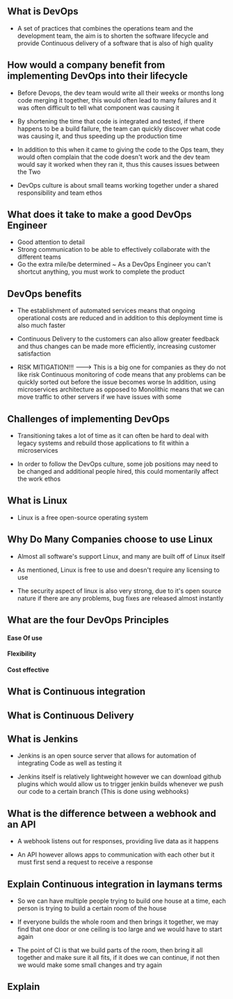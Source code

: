 

## What is DevOps

- A set of practices that combines the operations team and the development team, the aim
is to shorten the software lifecycle and provide Continuous delivery of a software
that is also of high quality

## How would a company benefit from implementing DevOps into their lifecycle

- Before Devops, the dev team would write all their weeks or months long code
merging it together, this would often lead to many failures and it was often difficult
to tell what component was causing it

- By shortening the time that code is integrated and tested, if there happens to
be a build failure, the team can quickly discover what code was causing it, and
thus speeding up the production time

- In addition to this when it came to giving the code to the Ops team, they would
often complain that the code doesn't work and the dev team would say it worked when
they ran it, thus this causes issues between the Two

- DevOps culture is about small teams working together under a shared responsibility
and team ethos


## What does it take to make a good DevOps Engineer

- Good attention to detail
- Strong communication to be able to effectively collaborate with the different teams
- Go the extra mile/be determined ~ As a DevOps Engineer you can't shortcut anything,
you must work to complete the product

## DevOps benefits

- The establishment of automated services means that ongoing operational costs are reduced
and in addition to this deployment time is also much faster

- Continuous Delivery to the customers can also allow greater feedback and thus changes
can be made more efficiently, increasing customer satisfaction

- RISK MITIGATION!!! ---> This is a big one for companies as they do not like risk
Continuous monitoring of code means that any problems can be quickly sorted out
before the issue becomes worse
In addition, using microservices architecture as opposed to Monolithic means that
we can move traffic to other servers if we have issues with some

## Challenges of implementing DevOps

- Transitioning takes a lot of time as it can often be hard to deal with legacy systems
and rebuild those applications to fit within a microservices

- In order to follow the DevOps culture, some job positions may need to be changed
and additional people hired, this could momentarily affect the work ethos

## What is Linux

- Linux is a free open-source operating system

## Why Do Many Companies choose to use Linux

- Almost all software's support Linux, and many are built off of Linux itself

- As mentioned, Linux is free to use and doesn't require any licensing to use

- The security aspect of linux is also very strong, due to it's open source nature
if there are any problems, bug fixes are released almost instantly


## What are the four DevOps Principles


#### Ease Of use

#### Flexibility

#### Cost effective

####


## What is Continuous integration

## What is Continuous Delivery

## What is Jenkins

- Jenkins is an open source server that allows for automation of integrating Code
as well as testing it

- Jenkins itself is relatively lightweight however we can download github plugins
which would allow us to trigger jenkin builds whenever we push our code to a certain
branch (This is done using webhooks)


## What is the difference between a webhook and an API

- A webhook listens out for responses, providing live data as it happens

- An API however allows apps to communication with each other but it must first
send a request to receive a response


## Explain Continuous integration in laymans terms

- So we can have multiple people trying to build one house at a time, each person is
trying to build a certain room of the house

- If everyone builds the whole room and then brings it together, we may find that
one door or one ceiling is too large and we would have to start again

- The point of CI is that we build parts of the room, then bring it all together and make sure
it all fits, if it does we can continue, if not then we would make some small changes
and try again


## Explain
